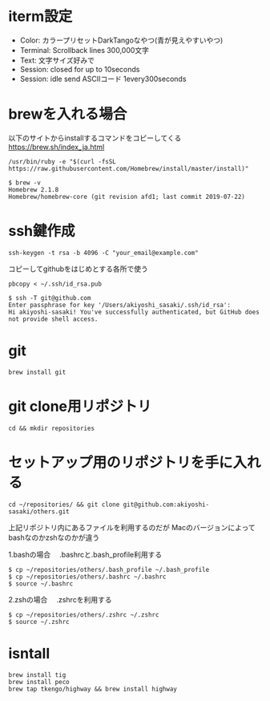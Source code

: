 # iterm設定

- Color: カラープリセットDarkTangoなやつ(青が見えやすいやつ)
- Terminal: Scrollback lines 300,000文字
- Text: 文字サイズ好みで
- Session: closed for up to 10seconds
- Session: idle send ASCⅡコード 1every300seconds

# brewを入れる場合

以下のサイトからinstallするコマンドをコピーしてくる
https://brew.sh/index_ja.html

```
/usr/bin/ruby -e "$(curl -fsSL https://raw.githubusercontent.com/Homebrew/install/master/install)"
```

```
$ brew -v
Homebrew 2.1.8
Homebrew/homebrew-core (git revision afd1; last commit 2019-07-22)
```

# ssh鍵作成

```
ssh-keygen -t rsa -b 4096 -C "your_email@example.com"
```

コピーしてgithubをはじめとする各所で使う

```
pbcopy < ~/.ssh/id_rsa.pub
```

```
$ ssh -T git@github.com
Enter passphrase for key '/Users/akiyoshi_sasaki/.ssh/id_rsa':
Hi akiyoshi-sasaki! You've successfully authenticated, but GitHub does not provide shell access.
```

# git

```
brew install git
```

# git clone用リポジトリ

```
cd && mkdir repositories
```

# セットアップ用のリポジトリを手に入れる

```
cd ~/repositories/ && git clone git@github.com:akiyoshi-sasaki/others.git
```

上記リポジトリ内にあるファイルを利用するのだが
Macのバージョンによってbashなのかzshなのかが違う

1.bashの場合
　.bashrcと.bash_profile利用する

```
$ cp ~/repositories/others/.bash_profile ~/.bash_profile
$ cp ~/repositories/others/.bashrc ~/.bashrc
$ source ~/.bashrc
```

2.zshの場合
　.zshrcを利用する

```
$ cp ~/repositories/others/.zshrc ~/.zshrc
$ source ~/.zshrc
```


# isntall

```
brew install tig
brew install peco
brew tap tkengo/highway && brew install highway
```


